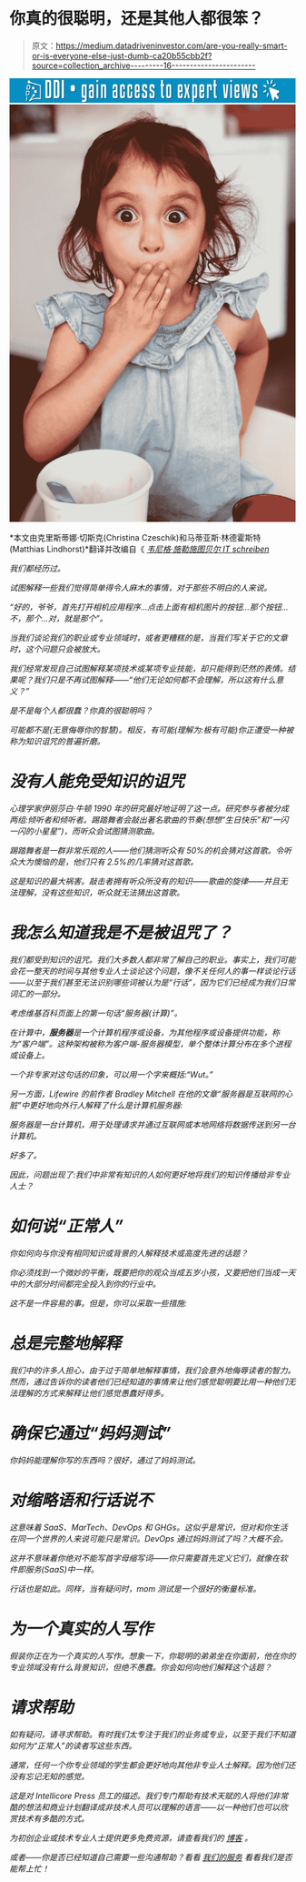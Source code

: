 # 你真的很聪明，还是其他人都很笨？

> 原文：<https://medium.datadriveninvestor.com/are-you-really-smart-or-is-everyone-else-just-dumb-ca20b55cbb2f?source=collection_archive---------16----------------------->

[![](img/1353da10b75da6f482ea4f9bbf3db6e3.png)](http://www.track.datadriveninvestor.com/1B9E)![](img/93c5426477f06d37d275196fca83d80d.png)

*本文由克里斯蒂娜·切斯克(Christina Czeschik)和马蒂亚斯·林德霍斯特(Matthias Lindhorst)*翻译并改编自《 [*韦尼格·施勒施图贝尔 IT schreiben*](https://www.oreilly.de/buecher/13079/9783960090632-weniger-schlecht-%C3%BCber-it-schreiben.html)

*我们都经历过。*

*试图解释一些我们觉得简单得令人麻木的事情，对于那些不明白的人来说。*

*“好的，爷爷，首先打开相机应用程序…点击上面有相机图片的按钮…那个按钮…不，那个…对，就是那个”。*

*当我们谈论我们的职业或专业领域时，或者更糟糕的是，当我们写关于它的文章时，这个问题只会被放大。*

*我们经常发现自己试图解释某项技术或某项专业技能，却只能得到茫然的表情。结果呢？我们只是不再试图解释——“他们无论如何都不会理解，所以这有什么意义？”*

*是不是每个人都很蠢？你真的很聪明吗？*

*可能都不是(无意侮辱你的智慧)。相反，有可能(理解为:极有可能)你正遭受一种被称为知识诅咒的普遍折磨。*

# *没有人能免受知识的诅咒*

*心理学家伊丽莎白·牛顿 1990 年的研究最好地证明了这一点。研究参与者被分成两组:倾听者和倾听者。踢踏舞者会敲出著名歌曲的节奏(想想“生日快乐”和“一闪一闪的小星星”)，而听众会试图猜测歌曲。*

*踢踏舞者是一群非常乐观的人——他们猜测听众有 50%的机会猜对这首歌。令听众大为懊恼的是，他们只有 2.5%的几率猜对这首歌。*

*这是知识的最大祸害。敲击者拥有听众所没有的知识——歌曲的旋律——并且无法理解，没有这些知识，听众就无法猜出这首歌。*

# *我怎么知道我是不是被诅咒了？*

*我们都受到知识的诅咒。我们大多数人都非常了解自己的职业。事实上，我们可能会花一整天的时间与其他专业人士谈论这个问题，像不关任何人的事一样谈论行话——以至于我们甚至无法识别哪些词被认为是“行话”，因为它们已经成为我们日常词汇的一部分。*

*考虑维基百科页面上的第一句话“服务器(计算)”。*

*在计算中，**服务器**是一个计算机程序或设备，为其他程序或设备提供功能，称为“客户端”。这种架构被称为客户端-服务器模型，单个整体计算分布在多个进程或设备上。*

*一个非专家对这句话的印象，可以用一个字来概括:“Wut。”*

*另一方面，Lifewire 的前作者 Bradley Mitchell 在他的文章“服务器是互联网的心脏”中更好地向外行人解释了什么是计算机服务器:*

*服务器是一台计算机，用于处理请求并通过互联网或本地网络将数据传送到另一台计算机。*

*好多了。*

*因此，问题出现了:我们中非常有知识的人如何更好地将我们的知识传播给非专业人士？*

# *如何说“正常人”*

*你如何向与你没有相同知识或背景的人解释技术或高度先进的话题？*

*你必须找到一个微妙的平衡，既要把你的观众当成五岁小孩，又要把他们当成一天中的大部分时间都完全投入到你的行业中。*

*这不是一件容易的事。但是，你可以采取一些措施:*

# *总是完整地解释*

*我们中的许多人担心，由于过于简单地解释事情，我们会意外地侮辱读者的智力。然而，通过告诉你的读者他们已经知道的事情来让他们感觉聪明要比用一种他们无法理解的方式来解释让他们感觉愚蠢好得多。*

# *确保它通过“妈妈测试”*

*你妈妈能理解你写的东西吗？很好，通过了妈妈测试。*

# *对缩略语和行话说不*

*这意味着 SaaS、MarTech、DevOps 和 GHGs。这似乎是常识，但对和你生活在同一个世界的人来说可能只是常识。DevOps 通过妈妈测试了吗？大概不会。*

*这并不意味着你绝对不能写首字母缩写词——你只需要首先定义它们，就像在软件即服务(SaaS)中一样。*

*行话也是如此。同样，当有疑问时，mom 测试是一个很好的衡量标准。*

# *为一个真实的人写作*

*假装你正在为一个真实的人写作。想象一下，你聪明的弟弟坐在你面前，他在你的专业领域没有什么背景知识，但绝不愚蠢。你会如何向他们解释这个话题？*

# *请求帮助*

*如有疑问，请寻求帮助。有时我们太专注于我们的业务或专业，以至于我们不知道如何为“正常人”的读者写这些东西。*

*通常，任何一个你专业领域的学生都会更好地向其他非专业人士解释。因为他们还没有忘记无知的感觉。*

*这是对 Intellicore Press 员工的描述。我们专门帮助有技术天赋的人将他们非常酷的想法和商业计划翻译成非技术人员可以理解的语言——以一种他们也可以欣赏技术有多酷的方式。*

**为初创企业或技术专业人士提供更多免费资源，请查看我们的* [*博客*](https://www.intellicore.press/blog/) *。**

*或者——你是否已经知道自己需要一些沟通帮助？看看 [*我们的服务*](https://www.intellicore.press/rates-and-packages/) *看看我们是否能帮上忙！**